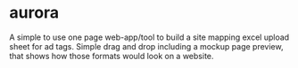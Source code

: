 # aurora
A simple to use one page web-app/tool to build a site mapping excel upload sheet for ad tags.  Simple drag and drop including a mockup page preview, that shows how those formats would look on a website.
